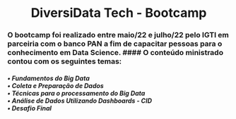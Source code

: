 <h1 align="center"> DiversiData Tech - Bootcamp </h1>
<h3> O bootcamp foi realizado entre maio/22 e julho/22 pelo IGTI em parceiria com o banco PAN a fim de capacitar pessoas para o conhecimento em Data Science. 
#### O conteúdo ministrado contou com os seguintes temas: </h3>
<h5>• Fundamentos do Big Data<br>
• Coleta e Preparação de Dados<br>
• Técnicas para o processamento do Big Data<br>
• Análise de Dados Utilizando Dashboards - CID<br>
• Desafio Final<br></h5>
